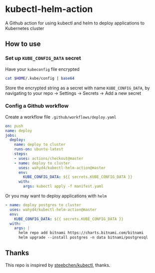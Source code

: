 # kubectl-helm-action
A Github action for using kubectl and helm to deploy applications to Kubernetes cluster

## How to use

### Set up `KUBE_CONFIG_DATA` secret

Have your `kubeconfig` file encrypted

```bash
cat $HOME/.kube/config | base64
```
Store the encrypted string as a secret with name `KUBE_CONFIG_DATA`, by navigating to your repo -> Settings -> Secrets -> Add a new secret

### Config a Github workflow

Create a workflow file `.github/workflows/deploy.yaml`

```yaml
on: push
name: deploy
jobs:
  deploy:
    name: deploy to cluster
    runs-on: ubuntu-latest
    steps:
    - uses: actions/checkout@master
    - name: deploy to cluster
      uses: wahyd4/kubectl-helm-action@master
      env:
        KUBE_CONFIG_DATA: ${{ secrets.KUBE_CONFIG_DATA }}
      with:
        args: kubectl apply -f manifest.yaml
```

Or you may want to deploy applications with `helm`

```yaml
- name: deploy postgres to cluster
  uses: wahyd4/kubectl-helm-action@master
  env:
    KUBE_CONFIG_DATA: ${{ secrets.KUBE_CONFIG_DATA }}
  with:
    args: |
      helm repo add bitnami https://charts.bitnami.com/bitnami
      helm upgrade --install postgres -n data bitnami/postgresql

```

## Thanks

This repo is inspired by [steebchen/kubectl](https://github.com/steebchen/kubectl), thanks.

